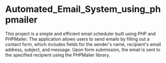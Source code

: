 # Automated_Email_System_using_phpmailer
This project is a simple and efficient email scheduler built using PHP and PHPMailer. The application allows users to send emails by filling out a contact form, which includes fields for the sender's name, recipient's email address, subject, and message. Upon form submission, the email is sent to the specified recipient using the PHPMailer library.

